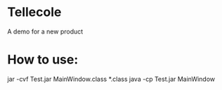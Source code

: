 # Tellecole
A demo for a new product
# How to use:
jar -cvf Test.jar MainWindow.class *.class
java -cp Test.jar MainWindow

